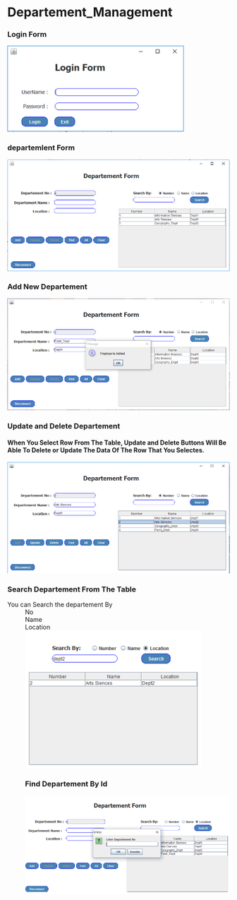 # Departement_Management

<h3>Login Form</h3>
<img src = "images/Login.PNG" width="400">
<br>
<h3>departemlent Form </h3>
<img src = "images/Form.PNG" width="600">
<br>
<h3>Add New Departement</h3>
<img src = "images/add_dept.PNG" width="600">
<br>
<h3>Update and Delete Departement</h3>
<h4> When You Select Row From The Table, Update and Delete Buttons Will Be Able To Delete or Update The Data Of The Row That You Selectes. </h4>
<img src = "images/update.PNG" width="600">
<br>
<h3>Search Departement From The Table</h3>
<dl>
  <dt> You can Search the departement By
  <dd> No
  <dd> Name
  <dd> Location
<br>
<img src = "images/search.PNG" width="400">
<br>
<h3>Find Departement By Id</h3>
<img src = "images/find.PNG" width="600">
